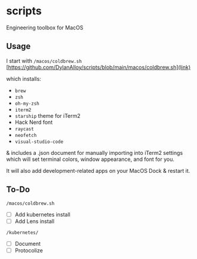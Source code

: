 # scripts
Engineering toolbox for MacOS

## Usage

I start with `/macos/coldbrew.sh` 
[https://github.com/DylanAlloy/scripts/blob/main/macos/coldbrew.sh](link)

which installs:

- `brew`
- `zsh`
- `oh-my-zsh`
- `iterm2`
- `starship` theme for iTerm2
- Hack Nerd font
- `raycast`
- `neofetch`
- `visual-studio-code`

& includes a .json document for manually importing into iTerm2 settings which will set terminal colors, window appearance, and font for you.

It will also add development-related apps on your MacOS Dock & restart it.

## To-Do

`/macos/coldbrew.sh`
- [ ] Add kubernetes install
- [ ] Add Lens install

`/kubernetes/`
- [ ] Document
- [ ] Protocolize